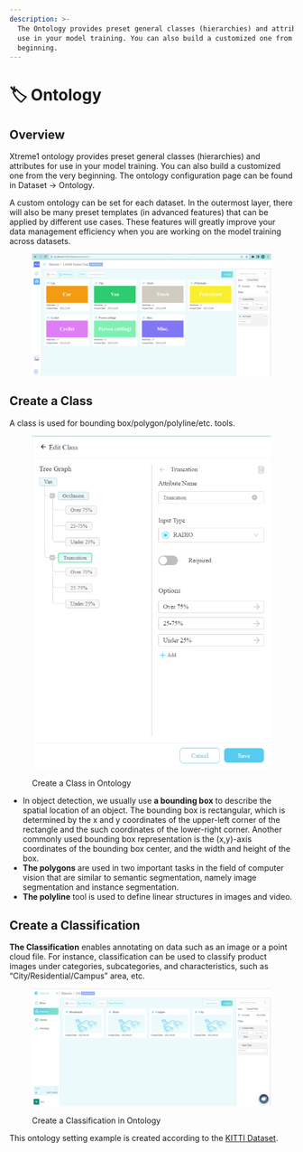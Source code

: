 ```yaml
---
description: >-
  The Ontology provides preset general classes (hierarchies) and attributes for
  use in your model training. You can also build a customized one from the very
  beginning.
---
```


# 🏷 Ontology

##

## Overview

Xtreme1 ontology provides preset general classes (hierarchies) and attributes for use in your model training. You can also build a customized one from the very beginning. The ontology configuration page can be found in Dataset -> Ontology.&#x20;

A custom ontology can be set for each dataset. In the outermost layer, there will also be many preset templates (in advanced features) that can be applied by different use cases. These features will greatly improve your data management efficiency when you are working on the model training across datasets.

<figure><img src="../.gitbook/assets/ontology.png" alt=""><figcaption></figcaption></figure>

## Create a Class

A class is used for bounding box/polygon/polyline/etc. tools.

<figure><img src="../.gitbook/assets/class.png" alt=""><figcaption><p>Create a Class in Ontology</p></figcaption></figure>

* In object detection, we usually use **a bounding box** to describe the spatial location of an object. The bounding box is rectangular, which is determined by the x and y coordinates of the upper-left corner of the rectangle and the such coordinates of the lower-right corner. Another commonly used bounding box representation is the (x,y)-axis coordinates of the bounding box center, and the width and height of the box.
* **The polygons** are used in two important tasks in the field of computer vision that are similar to semantic segmentation, namely image segmentation and instance segmentation.
* **The polyline** tool is used to define linear structures in images and video.

## Create a Classification

**The Classification** enables annotating on data such as an image or a point cloud file. For instance, classification can be used to classify product images under categories, subcategories, and characteristics, such as “City/Residential/Campus” area, etc.

<figure><img src="../.gitbook/assets/classification.png" alt=""><figcaption><p>Create a Classification in Ontology</p></figcaption></figure>

This ontology setting example is created according to the [KITTI Dataset](https://www.cvlibs.net/datasets/kitti/).
